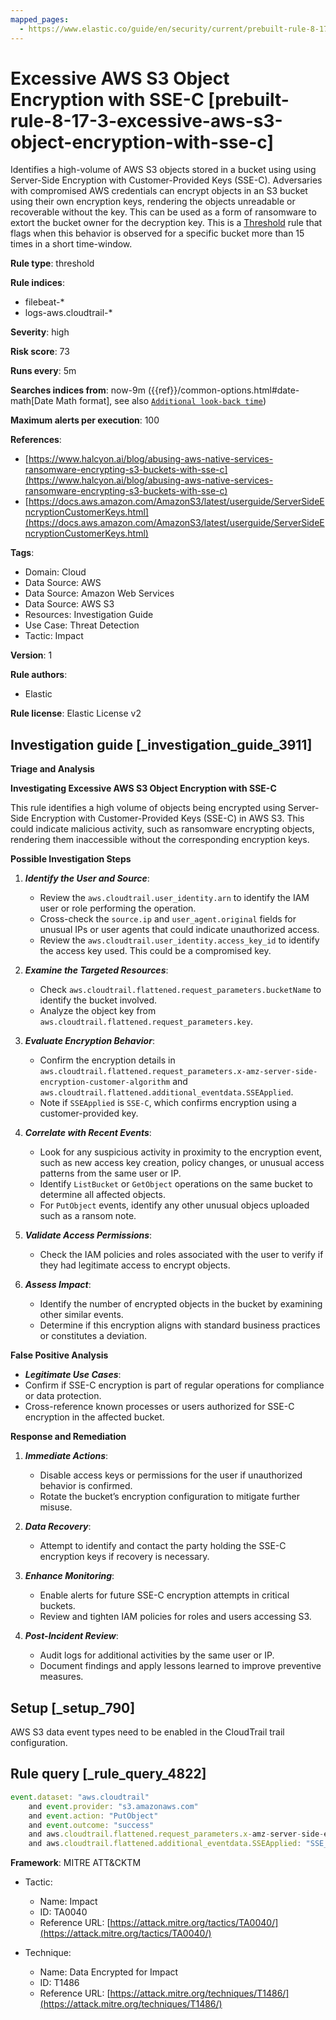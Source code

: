 ```yaml
---
mapped_pages:
  - https://www.elastic.co/guide/en/security/current/prebuilt-rule-8-17-3-excessive-aws-s3-object-encryption-with-sse-c.html
---
```


# Excessive AWS S3 Object Encryption with SSE-C [prebuilt-rule-8-17-3-excessive-aws-s3-object-encryption-with-sse-c]

Identifies a high-volume of AWS S3 objects stored in a bucket using using Server-Side Encryption with Customer-Provided Keys (SSE-C). Adversaries with compromised AWS credentials can encrypt objects in an S3 bucket using their own encryption keys, rendering the objects unreadable or recoverable without the key. This can be used as a form of ransomware to extort the bucket owner for the decryption key. This is a [Threshold](docs-content://solutions/security/detect-and-alert/create-detection-rule.md#create-threshold-rule) rule that flags when this behavior is observed for a specific bucket more than 15 times in a short time-window.

**Rule type**: threshold

**Rule indices**:

* filebeat-*
* logs-aws.cloudtrail-*

**Severity**: high

**Risk score**: 73

**Runs every**: 5m

**Searches indices from**: now-9m ({{ref}}/common-options.html#date-math[Date Math format], see also [`Additional look-back time`](docs-content://solutions/security/detect-and-alert/create-detection-rule.md#rule-schedule))

**Maximum alerts per execution**: 100

**References**:

* [https://www.halcyon.ai/blog/abusing-aws-native-services-ransomware-encrypting-s3-buckets-with-sse-c](https://www.halcyon.ai/blog/abusing-aws-native-services-ransomware-encrypting-s3-buckets-with-sse-c)
* [https://docs.aws.amazon.com/AmazonS3/latest/userguide/ServerSideEncryptionCustomerKeys.html](https://docs.aws.amazon.com/AmazonS3/latest/userguide/ServerSideEncryptionCustomerKeys.html)

**Tags**:

* Domain: Cloud
* Data Source: AWS
* Data Source: Amazon Web Services
* Data Source: AWS S3
* Resources: Investigation Guide
* Use Case: Threat Detection
* Tactic: Impact

**Version**: 1

**Rule authors**:

* Elastic

**Rule license**: Elastic License v2

## Investigation guide [_investigation_guide_3911]

**Triage and Analysis**

**Investigating Excessive AWS S3 Object Encryption with SSE-C**

This rule identifies a high volume of objects being encrypted using Server-Side Encryption with Customer-Provided Keys (SSE-C) in AWS S3. This could indicate malicious activity, such as ransomware encrypting objects, rendering them inaccessible without the corresponding encryption keys.

**Possible Investigation Steps**

1. ***Identify the User and Source***:

    * Review the `aws.cloudtrail.user_identity.arn` to identify the IAM user or role performing the operation.
    * Cross-check the `source.ip` and `user_agent.original` fields for unusual IPs or user agents that could indicate unauthorized access.
    * Review the `aws.cloudtrail.user_identity.access_key_id` to identify the access key used. This could be a compromised key.

2. ***Examine the Targeted Resources***:

    * Check `aws.cloudtrail.flattened.request_parameters.bucketName` to identify the bucket involved.
    * Analyze the object key from `aws.cloudtrail.flattened.request_parameters.key`.

3. ***Evaluate Encryption Behavior***:

    * Confirm the encryption details in `aws.cloudtrail.flattened.request_parameters.x-amz-server-side-encryption-customer-algorithm` and `aws.cloudtrail.flattened.additional_eventdata.SSEApplied`.
    * Note if `SSEApplied` is `SSE-C`, which confirms encryption using a customer-provided key.

4. ***Correlate with Recent Events***:

    * Look for any suspicious activity in proximity to the encryption event, such as new access key creation, policy changes, or unusual access patterns from the same user or IP.
    * Identify `ListBucket` or `GetObject` operations on the same bucket to determine all affected objects.
    * For `PutObject` events, identify any other unusual objecs uploaded such as a ransom note.

5. ***Validate Access Permissions***:

    * Check the IAM policies and roles associated with the user to verify if they had legitimate access to encrypt objects.

6. ***Assess Impact***:

    * Identify the number of encrypted objects in the bucket by examining other similar events.
    * Determine if this encryption aligns with standard business practices or constitutes a deviation.


**False Positive Analysis**

* ***Legitimate Use Cases***:
* Confirm if SSE-C encryption is part of regular operations for compliance or data protection.
* Cross-reference known processes or users authorized for SSE-C encryption in the affected bucket.

**Response and Remediation**

1. ***Immediate Actions***:

    * Disable access keys or permissions for the user if unauthorized behavior is confirmed.
    * Rotate the bucket’s encryption configuration to mitigate further misuse.

2. ***Data Recovery***:

    * Attempt to identify and contact the party holding the SSE-C encryption keys if recovery is necessary.

3. ***Enhance Monitoring***:

    * Enable alerts for future SSE-C encryption attempts in critical buckets.
    * Review and tighten IAM policies for roles and users accessing S3.

4. ***Post-Incident Review***:

    * Audit logs for additional activities by the same user or IP.
    * Document findings and apply lessons learned to improve preventive measures.



## Setup [_setup_790]

AWS S3 data event types need to be enabled in the CloudTrail trail configuration.


## Rule query [_rule_query_4822]

```js
event.dataset: "aws.cloudtrail"
    and event.provider: "s3.amazonaws.com"
    and event.action: "PutObject"
    and event.outcome: "success"
    and aws.cloudtrail.flattened.request_parameters.x-amz-server-side-encryption-customer-algorithm: "AES256"
    and aws.cloudtrail.flattened.additional_eventdata.SSEApplied: "SSE_C"
```

**Framework**: MITRE ATT&CKTM

* Tactic:

    * Name: Impact
    * ID: TA0040
    * Reference URL: [https://attack.mitre.org/tactics/TA0040/](https://attack.mitre.org/tactics/TA0040/)

* Technique:

    * Name: Data Encrypted for Impact
    * ID: T1486
    * Reference URL: [https://attack.mitre.org/techniques/T1486/](https://attack.mitre.org/techniques/T1486/)




